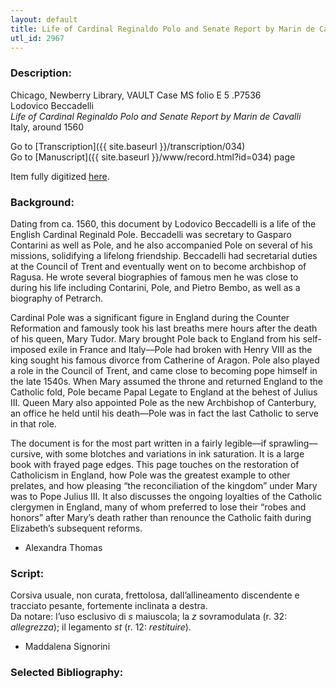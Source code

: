 ```yaml
---
layout: default
title: Life of Cardinal Reginaldo Polo and Senate Report by Marin de Cavalli
utl_id: 2967
---
```


###  Description:

Chicago, Newberry Library, VAULT Case MS folio E 5 .P7536<br>
Lodovico Beccadelli<br>
_Life of Cardinal Reginaldo Polo and Senate Report by Marin de Cavalli_<br>
Italy, around 1560

Go to [Transcription]({{ site.baseurl }}/transcription/034)<br>
Go to [Manuscript]({{ site.baseurl }}/www/record.html?id=034) page

Item fully digitized [here](http://collections.carli.illinois.edu/cdm/ref/collection/nby_dig/id/21747).


###  Background:

Dating from ca. 1560, this document by Lodovico Beccadelli is a life of the English Cardinal Reginald Pole. Beccadelli was secretary to Gasparo Contarini as well as Pole, and he also accompanied Pole on several of his missions, solidifying a lifelong friendship. Beccadelli had secretarial duties at the Council of Trent and eventually went on to become archbishop of Ragusa. He wrote several biographies of famous men he was close to during his life including Contarini, Pole, and Pietro Bembo, as well as a biography of Petrarch.

Cardinal Pole was a significant figure in England during the Counter Reformation and famously took his last breaths mere hours after the death of his queen, Mary Tudor. Mary brought Pole back to England from his self-imposed exile in France and Italy––Pole had broken with Henry VIII as the king sought his famous divorce from Catherine of Aragon. Pole also played a role in the Council of Trent, and came close to becoming pope himself in the late 1540s. When Mary assumed the throne and returned England to the Catholic fold, Pole became Papal Legate to England at the behest of Julius III. Queen Mary also appointed Pole as the new Archbishop of Canterbury, an office he held until his death––Pole was in fact the last Catholic to serve in that role.

The document is for the most part written in a fairly legible––if sprawling––cursive, with some blotches and variations in ink saturation. It is a large book with frayed page edges. This page touches on the restoration of Catholicism in England, how Pole was the greatest example to other prelates, and how pleasing “the reconciliation of the kingdom” under Mary was to Pope Julius III. It also discusses the ongoing loyalties of the Catholic clergymen in England, many of whom preferred to lose their “robes and honors” after Mary’s death rather than renounce the Catholic faith during Elizabeth’s subsequent reforms.
-  Alexandra Thomas

###  Script:

Corsiva usuale, non curata, frettolosa, dall’allineamento discendente e tracciato pesante, fortemente inclinata a destra.<br>
Da notare: l’uso esclusivo di _s_ maiuscola; la _z_ sovramodulata (r. 32: _allegrezza_); il legamento _st_ (r. 12: _restituire_).<br>
- Maddalena Signorini

###  Selected Bibliography:


